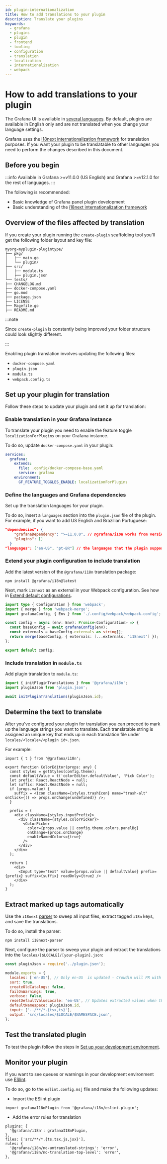 ```yaml
---
id: plugin-internationalization
title: How to add translations to your plugin
description: Translate your plugins
keywords:
  - grafana
  - plugins
  - plugin
  - frontend
  - tooling
  - configuration
  - translation
  - localization
  - internationalization
  - webpack
---
```


# How to add translations to your plugin

The Grafana UI is available in [several languages](https://grafana.com/docs/grafana/latest/administration/organization-preferences/#change-grafana-language). By default, plugins are available in English only and are not translated when you change your language settings. 

Grafana uses the [i18next internationalization framework](https://www.i18next.com/) for translation purposes. If you want your plugin to be translatable to other languages you need to perform the changes described in this document.  

## Before you begin

:::info
Available in Grafana >=v11.0.0 (US English) and Grafana >=v12.1.0 for the rest of languages.
:::

The following is recommended:

* Basic knowledge of Grafana panel plugin development
* Basic understanding of the [i18next internationalization framework](https://www.i18next.com/)

## Overview of the files affected by translation

If you create your plugin running the `create-plugin` scaffolding tool you'll get the following folder layout and key file:

```
myorg-myplugin-plugintype/
├── pkg/
│   ├── main.go
│   └── plugin/
├── src/
│   ├── module.ts
│   ├── plugin.json
└── tests/
├── CHANGELOG.md
├── docker-compose.yaml
├── go.mod
├── package.json
├── LICENSE
├── Magefile.go
├── README.md
```

:::note

Since `create-plugin` is constantly being improved your folder structure could look slightly different.

:::

Enabling plugin translation involves updating the following files:

- `docker-compose.yaml` 
- `plugin.json`
- `module.ts`
- `webpack.config.ts`

## Set up your plugin for translation

Follow these steps to update your plugin and set it up for translation:

### Enable translation in your Grafana instance 

To translate your plugin you need to enable the feature toggle `localizationForPlugins` on your Grafana instance.

To do so, update `docker-compose.yaml` in your plugin:

```yaml title="docker-compose.yaml"
services:
  grafana:
    extends:
      file: .config/docker-compose-base.yaml
      service: grafana
    environment:
      GF_FEATURE_TOGGLES_ENABLE: localizationForPlugins
```

### Define the languages and Grafana dependencies

Set up the translation languages for your plugin. 

To do so, insert a `languages` section into the `plugin.json` file of the plugin. For example, if you want to add US English and Brazilian Portuguese:

```json title="plugin.json"
"dependencies": {
    "grafanaDependency": ">=11.0.0", // @grafana/i18n works from version 11.0.0 and higher for en-US translations 
    "plugins": []
  }
"languages": ["en-US", "pt-BR"] // the languages that the plugin supports
```

### Extend your plugin configuration to include translation

Add the latest version of the `@grafana/i18n` translation package:

```shell npm2yarn
npm install @grafana/i18n@latest
```

Next, mark `i18next` as an external in your Webpack configuration. See how in [Extend default configurations](https://grafana.com/developers/plugin-tools/how-to-guides/extend-configurations).

```ts title="webpack.config.ts"
import type { Configuration } from 'webpack';
import { merge } from 'webpack-merge';
import grafanaConfig, { Env } from './.config/webpack/webpack.config';

const config = async (env: Env): Promise<Configuration> => {
  const baseConfig = await grafanaConfig(env);
  const externals = baseConfig.externals as string[];
  return merge(baseConfig, { externals: [...externals, 'i18next'] });
};

export default config;
```

### Include translation in `module.ts` 

Add plugin translation to `module.ts`: 

```ts title="module.ts"
import { initPluginTranslations } from '@grafana/i18n';
import pluginJson from 'plugin.json';

await initPluginTranslations(pluginJson.id);
```

## Determine the text to translate

After you've configured your plugin for translation you can proceed to mark up the language strings you want to translate. Each translatable string is assigned an unique key that ends up in each translation file under `locales/<locale>/<plugin id>.json`. 

For example:

```tsx title="ColorEditor.tsx"
import { t } from '@grafana/i18n';

export function ColorEditor(props: any) {
  const styles = getStyles(config.theme);
  const defaultValue = t('colorEditor.defaultValue', 'Pick Color');
  let prefix: React.ReactNode = null;
  let suffix: React.ReactNode = null;
  if (props.value) {
    suffix = <Icon className={styles.trashIcon} name="trash-alt" onClick={() => props.onChange(undefined)} />;
  }

  prefix = (
    <div className={styles.inputPrefix}>
      <div className={styles.colorPicker}>
        <ColorPicker
          color={props.value || config.theme.colors.panelBg}
          onChange={props.onChange}
          enableNamedColors={true}
        />
      </div>
    </div>
  );

  return (
    <div>
      <Input type="text" value={props.value || defaultValue} prefix={prefix} suffix={suffix} readOnly={true} />
    </div>
  );
}  
```

## Extract marked up tags automatically

Use the `i18next` [parser](https://github.com/i18next/i18next-parser#readme) to sweep all input files, extract tagged `i18n` keys, and save the translations. 

To do so, install the parser:

```shell npm2yarn
npm install i18next-parser
```

Next, configure the parser to sweep your plugin and extract the translations into the `locales/[$LOCALE]/[your-plugin].json`:

```cjs title="i18next-parser.config.csj"
const pluginJson = require('../plugin.json');

module.exports = {
  locales: ['en-US'], // Only en-US  is updated - Crowdin will PR with other languages
  sort: true,
  createOldCatalogs: false,
  failOnWarnings: true,
  verbose: false,
  resetDefaultValueLocale: 'en-US', // Updates extracted values when they change in code
  defaultNamespace: pluginJson.id,
  input: ['../**/*.{tsx,ts}'],
  output: 'src/locales/$LOCALE/$NAMESPACE.json',
};
```

## Test the translated plugin 

To test the plugin follow the steps in [Set up your development environment](https://grafana.com/developers/plugin-tools/get-started/set-up-development-environment#docker-development-environment).

## Monitor your plugin 

If you want to see queues or warnings in your development environment use [ESlint](https://github.com/eslint/eslint).

To do so, go to the `eslint.config.msj` file and make the following updates:

- Import the ESlint plugin

```msj
import grafanaI18nPlugin from '@grafana/i18n/eslint-plugin';
```

- Add the error rules for translation

```msj
plugins: {
  '@grafana/i18n': grafanaI18nPlugin,
},
files: ['src/**/*.{ts,tsx,js,jsx}'],
rules: {
  '@grafana/i18n/no-untranslated-strings': 'error',
  '@grafana/i18n/no-translation-top-level': 'error',
},
```